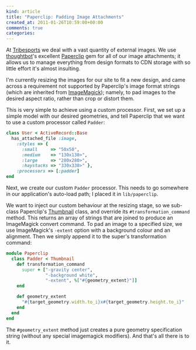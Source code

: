 ```yaml
---
kind: article
title: "Paperclip: Padding Image Attachments"
created_at: 2011-01-26T10:59:00+00:00
comments: true
categories: 
---
```


At [Tribesports](http://tribesports.com) we deal with a vast quantity of
external images. We use [thoughtbot](http://thoughtbot.com/)'s excellent
[Paperclip](https://github.com/thoughtbot/paperclip) gem for all of our
image attachments; it allows us to manage everything from design formats
to CDN storage with so little effort it's almost insulting.

I'm currently resizing the images for our site to fit a
new design, and came across a requirement not supported by
Paperclip's image format strings (which are inherited from
[ImageMagick](http://www.imagemagick.org/)); namely, to pad images to
the desired aspect ratio, rather than crop or distort them.

This is very simple to achieve using a custom processor. First, we set
up a simple model with our desired geometries, and tell Paperclip that
we want to use a custom processor called `Padder`:

~~~ ruby
class User < ActiveRecord::Base
  has_attached_file :image,
    :styles => {
      :small     => "50x50",
      :medium    => "130x130>",
      :large     => "280x280>",
      :haystacks => "330x330>" },
    :processors => [:padder]
end
~~~

Next, we create our custom `Padder` processor. This needs
to go somewhere in our application's auto-load path; I placed it in
`lib/paperclip`.

We want to inject our custom behaviour at the
resizing stage, so we sub-class Paperclip's
[Thumbnail](http://rdoc.info/github/thoughtbot/paperclip/master/Paperclip/Thumbnail)
class, and override its `#transformation_command` method.
This returns an array of strings that are joined to produce an
ImageMagick convert command. To pad an image to a specified size, we use
ImageMagick's `-extent` option with a background colour and
an alignment. Then we simply append it to the super's transformation
command:

~~~ ruby
module Paperclip
  class Padder < Thumbnail
    def transformation_command
      super + ["-gravity center",
               "-background white",
               "-extent", %["#{geometry_extent}"]]
    end

    def geometry_extent
      "#{target_geometry.width.to_i}x#{target_geometry.height.to_i}"
    end
  end
end
~~~

The `#geometry_extent` method just creates a pure geometry specification
string (without any special imagemagick modifiers). And that's all there
is to it.
